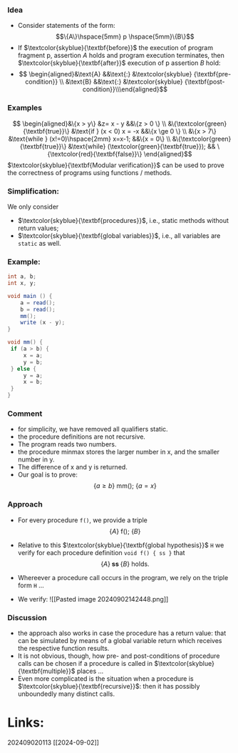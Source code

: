 ### Idea
- Consider statements of the form:
$$\{A\}\hspace{5mm} p \hspace{5mm}\{B\}$$
- If $\textcolor{skyblue}{\textbf{before}}$ the execution of program fragment p, assertion $A$ holds and program execution terminates, then $\textcolor{skyblue}{\textbf{after}}$ execution of p assertion $B$ hold:
- $$ \begin{aligned}&\text{A} &&\text{:} &\textcolor{skyblue} {\textbf{pre-condition}} \\ &\text{B} &&\text{:} &\textcolor{skyblue} {\textbf{post-condition}}\\\end{aligned}$$
### Examples
$$ \begin{aligned}&\{x > y\} &z= x - y &&\{z > 0 \} \\
&\{\textcolor{green}{\textbf{true}}\} &\text{if } (x < 0) x = -x &&\{x \ge 0 \} \\
&\{x > 7\} &\text{while } (x!=0)\hspace{2mm} x=x-1; &&\{x = 0\} \\
&\{\textcolor{green}{\textbf{true}}\} &\text{while} (\textcolor{green}{\textbf{true}}); && \{\textcolor{red}{\textbf{false}}\}
\end{aligned}$$
$\textcolor{skyblue}{\textbf{Modular verification}}$ can be used to prove the correctness of programs using functions / methods.

### Simplification:
We only consider
- $\textcolor{skyblue}{\textbf{procedures}}$, i.e., static methods without return values;
- $\textcolor{skyblue}{\textbf{global variables}}$, i.e., all variables are `static` as well. 
### Example:
```java
int a, b;                     
int x, y; 

void main () { 
	a = read(); 
	b = read(); 
	mm(); 
	write (x - y); 
} 
```
```java
void mm() { 
 if (a > b) { 
	 x = a; 
	 y = b; 
 } else { 
	 y = a; 
	 x = b; 
 } 
}
```
### Comment 
- for simplicity, we have removed all qualifiers static.
- the procedure definitions are not recursive.
- The program reads two numbers.
- the procedure minmax stores the larger number in x, and the smaller number in y.
- The difference of x and y is returned.
- Our goal is to prove: 
$$\{a \ge b\} \text{ mm(); } \{a = x\}$$

### Approach
- For every procedure `f()`, we provide a triple
$$\{A\} \text{ f(); } \{B\}$$
- Relative to this $\textcolor{skyblue}{\textbf{global hypothesis}}$ `H` we verify for each procedure definition `void f() { ss }` that
$$\{A\} \textbf{ ss } \{B\} \text{ holds.}$$
- Whereever a procedure call occurs in the program, we rely on the triple form `H` $\dots$ 

- We verify: ![[Pasted image 20240902142448.png]]
### Discussion

- the approach also works in case the procedure has a return value: that can be simulated by means of a global variable return which receives the respective function results.
- It is not obvious, though, how pre- and post-conditions of procedure calls can be chosen if a procedure is called in $\textcolor{skyblue}{\textbf{multiple}}$ places $\dots$ 
- Even more complicated is the situation when a procedure is $\textcolor{skyblue}{\textbf{recursive}}$: then it has possibly unboundedly many distinct calls. 





# Links: 




202409020113
[[2024-09-02]]